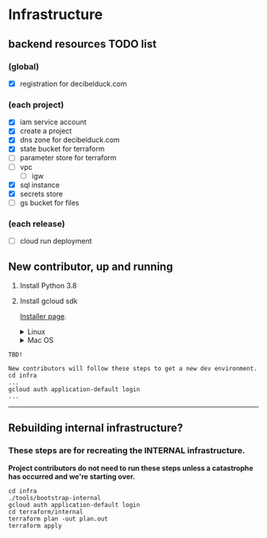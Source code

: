 # Infrastructure

## backend resources TODO list


### (global)
- [x] registration for decibelduck.com

### (each project)
- [x] iam service account
- [x] create a project
- [x] dns zone for decibelduck.com
- [x] state bucket for terraform
- [ ] parameter store for terraform
- [ ] vpc
    - [ ] igw
- [x] sql instance
- [x] secrets store
- [ ] gs bucket for files

### (each release)
- [ ] cloud run deployment


## New contributor, up and running

1. Install Python 3.8

2. Install gcloud sdk

    [Installer page](https://cloud.google.com/sdk/docs/install).

    <details><summary>Linux</summary>

    1. Download the current x86_64 release
    2. Install according to the instructions in the Linux tab
    3. Make sure to run `gcloud init` and log in
    </details>

    <details><summary>Mac OS</summary>

    1. Download the appropriate release tarball for your Mac
    2. Install according to the instructions in the macOS tab
    3. Make sure to run `gcloud init` and log in
    </details>

```
TBD!

New contributors will follow these steps to get a new dev environment.
cd infra
...
gcloud auth application-default login
...
```

----

## Rebuilding internal infrastructure?

### **These steps are for recreating the INTERNAL infrastructure.**
**Project contributors do not need to run these steps unless a catastrophe has occurred and we're starting over.**


```
cd infra
./tools/bootstrap-internal
gcloud auth application-default login
cd terraform/internal
terraform plan -out plan.out
terraform apply
```